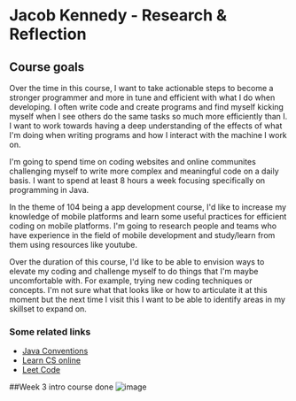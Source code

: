 # Jacob Kennedy - Research & Reflection

## Course goals

<!-- Context 1 -->
Over the time in this course, I want to take actionable steps to become a stronger programmer and more in tune and efficient with what I do when developing. I often write code and create programs and find myself kicking myself when I see others do the same tasks so much more efficiently than I. I want to work towards having a deep understanding of the effects of what I'm doing when writing programs and how I interact with the machine I work on. 

<!-- Goal 1 -->
I'm going to spend time on coding websites and online communites challenging myself to write more complex and meaningful code on a daily basis. I want to spend at least 8 hours a week focusing specifically on programming in Java. 

<!-- Goal 2 -->
In the theme of 104 being a app development course, I'd like to increase my knowledge of mobile platforms and learn some useful practices for efficient coding on mobile platforms. I'm going to research people and teams who have experience in the field of mobile development and study/learn from them using resources like youtube.

<!-- Context 2 -->
Over the duration of this course, I'd like to be able to envision ways to elevate my coding and challenge myself to do things that I'm maybe uncomfortable with. For example, trying new coding techniques or concepts. I'm not sure what that looks like or how to articulate it at this moment but the next time I visit this I want to be able to identify areas in my skillset to expand on.

### Some related links
- [Java Conventions](https://www.oracle.com/java/technologies/javase/codeconventions-contents.html)
- [Learn CS online](https://www.learncs.online/)
- [Leet Code](https://leetcode.com/)

##Week 3 intro course done
![image](https://user-images.githubusercontent.com/113213004/215255712-6549d3a8-b67b-4133-80e6-85f4104a26c2.png)


